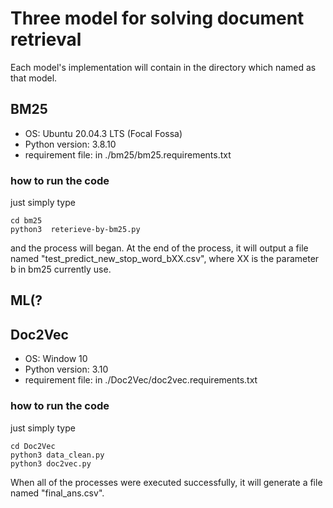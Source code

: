 # Three model for solving document retrieval
Each model's implementation will contain in the directory which named as that model.
## BM25
- OS: Ubuntu 20.04.3 LTS (Focal Fossa)
- Python version: 3.8.10
- requirement file: in ./bm25/bm25.requirements.txt
### how to run the code
just simply type
``` shell
cd bm25
python3  reterieve-by-bm25.py
```
and the process will began. At the end of the process, it will output a file named "test_predict_new_stop_word_bXX.csv", where XX is the parameter b in bm25 currently use.
## ML(?
## Doc2Vec
- OS: Window 10
- Python version: 3.10
- requirement file: in ./Doc2Vec/doc2vec.requirements.txt
### how to run the code
just simply type
``` shell
cd Doc2Vec
python3 data_clean.py
python3 doc2vec.py 
```
When all of the processes were executed successfully, it will generate a file named "final_ans.csv".
